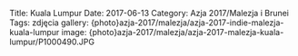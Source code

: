 Title: Kuala Lumpur
Date: 2017-06-13
Category: Azja 2017/Malezja i Brunei
Tags: zdjęcia
gallery: {photo}azja-2017/malezja/azja-2017-indie-malezja-kuala-lumpur
image: {photo}azja-2017/malezja/azja-2017-malezja-kuala-lumpur/P1000490.JPG
